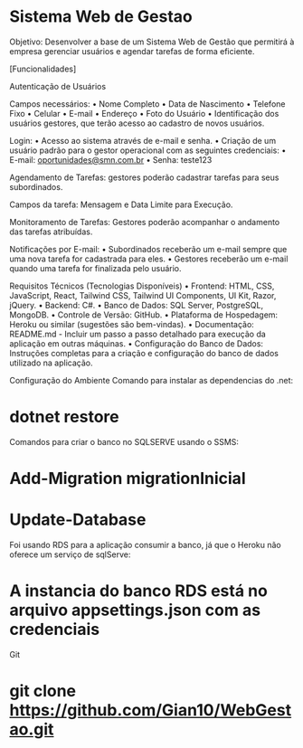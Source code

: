 # Sistema Web de Gestao
Objetivo: Desenvolver a base de um Sistema Web de Gestão que permitirá à empresa gerenciar usuários e agendar tarefas de forma eficiente.

[Funcionalidades]

Autenticação de Usuários

Campos necessários: • Nome Completo • Data de Nascimento • Telefone Fixo • Celular • E-mail • Endereço • Foto do Usuário • Identificação dos usuários gestores, que terão acesso ao cadastro de novos usuários.

Login: • Acesso ao sistema através de e-mail e senha. • Criação de um usuário padrão para o gestor operacional com as seguintes credenciais: • E-mail: oportunidades@smn.com.br • Senha: teste123

Agendamento de Tarefas: gestores poderão cadastrar tarefas para seus subordinados.

Campos da tarefa: Mensagem e Data Limite para Execução.

Monitoramento de Tarefas: Gestores poderão acompanhar o andamento das tarefas atribuídas.

Notificações por E-mail: • Subordinados receberão um e-mail sempre que uma nova tarefa for cadastrada para eles. • Gestores receberão um e-mail quando uma tarefa for finalizada pelo usuário.

Requisitos Técnicos (Tecnologias Disponíveis) • Frontend: HTML, CSS, JavaScript, React, Tailwind CSS, Tailwind UI Components, UI Kit, Razor, jQuery. • Backend: C#. • Banco de Dados: SQL Server, PostgreSQL, MongoDB. • Controle de Versão: GitHub. • Plataforma de Hospedagem: Heroku ou similar (sugestões são bem-vindas). • Documentação: README.md - Incluir um passo a passo detalhado para execução da aplicação em outras máquinas. • Configuração do Banco de Dados: Instruções completas para a criação e configuração do banco de dados utilizado na aplicação.

Configuração do Ambiente
Comando para instalar as dependencias do .net:
 # dotnet restore
Comandos para criar o banco no SQLSERVE usando o SSMS:
 # Add-Migration migrationInicial
 # Update-Database
Foi usando RDS para a aplicação consumir a banco, já que o Heroku não oferece um serviço de sqlServe:
 # A instancia do banco RDS está no arquivo appsettings.json com as credenciais
Git
 # git clone https://github.com/Gian10/WebGestao.git
